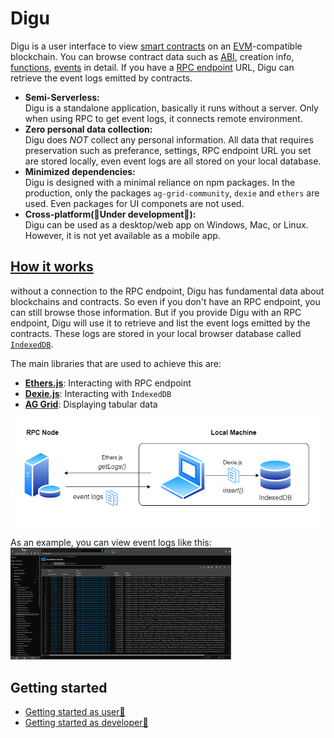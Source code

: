 # **Digu**

Digu is a user interface to view [smart contracts](https://ethereum.org/en/developers/docs/smart-contracts/) on an [EVM](https://ethereum.org/en/developers/docs/evm/)-compatible blockchain. You can browse contract data such as [ABI](https://docs.soliditylang.org/en/develop/abi-spec.html), creation info, [functions](https://ethereum.org/en/developers/docs/smart-contracts/anatomy/#functions), [events](https://ethereum.org/en/developers/docs/smart-contracts/anatomy/#events-and-logs) in detail.
If you have a [RPC endpoint](https://ethereum.org/en/developers/docs/apis/json-rpc/) URL, Digu can retrieve the event logs emitted by contracts.

- **Semi-Serverless:**  
  Digu is a standalone application, basically it runs without a server. Only when using RPC to get event logs, it connects remote environment.
- **Zero personal data collection:**  
  Digu does _NOT_ collect any personal information. All data that requires preservation such as preferance, settings, RPC endpoint URL you set are stored locally, even event logs are all stored on your local database.
- **Minimized dependencies:**  
  Digu is designed with a minimal reliance on npm packages. In the production, only the packages `ag-grid-community`, `dexie` and `ethers` are used. Even packages for UI componets are not used.
- **Cross-platform(🚧Under development🚧):**  
  Digu can be used as a desktop/web app on Windows, Mac, or Linux. However, it is not yet available as a mobile app.

## [How it works](#how-it-works)

without a connection to the RPC endpoint, Digu has fundamental data about blockchains and contracts. So even if you don't have an RPC endpoint, you can still browse those information.
But if you provide Digu with an RPC endpoint, Digu will use it to retrieve and list the event logs emitted by the contracts. These logs are stored in your local browser database called [`IndexedDB`](https://developer.mozilla.org/en-US/docs/Web/API/IndexedDB_API).

The main libraries that are used to achieve this are:

- [**Ethers.js**](https://github.com/ethers-io/ethers.js): Interacting with RPC endpoint
- [**Dexie.js**](https://dexie.org/): Interacting with `IndexedDB`
- [**AG Grid**](https://www.ag-grid.com/): Displaying tabular data

![how it works](./docs/overview.drawio.png)<br>

As an example, you can view event logs like this:<br>
<img src="./docs/ui-eventLogs.png" width="70%" />

## Getting started

- [Getting started as user🔗](./docs/getting-started-as-user/README.md)
- [Getting started as developer🔗](./docs/getting-started-as-developer/README.md)
